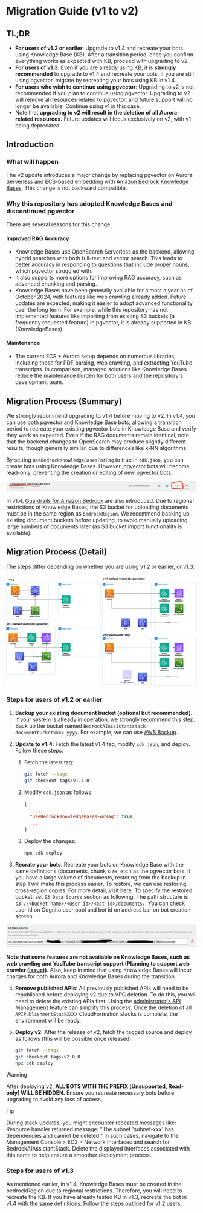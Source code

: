 # Migration Guide (v1 to v2)

## TL;DR

- **For users of v1.2 or earlier**: Upgrade to v1.4 and recreate your bots using Knowledge Base (KB). After a transition period, once you confirm everything works as expected with KB, proceed with upgrading to v2.
- **For users of v1.3**: Even if you are already using KB, it is **strongly recommended** to upgrade to v1.4 and recreate your bots. If you are still using pgvector, migrate by recreating your bots using KB in v1.4.
- **For users who wish to continue using pgvector**: Upgrading to v2 is not recommended if you plan to continue using pgvector. Upgrading to v2 will remove all resources related to pgvector, and future support will no longer be available. Continue using v1 in this case.
- Note that **upgrading to v2 will result in the deletion of all Aurora-related resources.** Future updates will focus exclusively on v2, with v1 being deprecated.

## Introduction

### What will happen

The v2 update introduces a major change by replacing pgvector on Aurora Serverless and ECS-based embedding with [Amazon Bedrock Knowledge Bases](https://docs.aws.amazon.com/bedrock/latest/userguide/knowledge-base.html). This change is not backward compatible.

### Why this repository has adopted Knowledge Bases and discontinued pgvector

There are several reasons for this change:

#### Improved RAG Accuracy

- Knowledge Bases use OpenSearch Serverless as the backend, allowing hybrid searches with both full-text and vector search. This leads to better accuracy in responding to questions that include proper nouns, which pgvector struggled with.
- It also supports more options for improving RAG accuracy, such as advanced chunking and parsing.
- Knowledge Bases have been generally available for almost a year as of October 2024, with features like web crawling already added. Future updates are expected, making it easier to adopt advanced functionality over the long term. For example, while this repository has not implemented features like importing from existing S3 buckets (a frequently requested feature) in pgvector, it is already supported in KB (KnowledgeBases).

#### Maintenance

- The current ECS + Aurora setup depends on numerous libraries, including those for PDF parsing, web crawling, and extracting YouTube transcripts. In comparison, managed solutions like Knowledge Bases reduce the maintenance burden for both users and the repository's development team.

## Migration Process (Summary)

We strongly recommend upgrading to v1.4 before moving to v2. In v1.4, you can use both pgvector and Knowledge Base bots, allowing a transition period to recreate your existing pgvector bots in Knowledge Base and verify they work as expected. Even if the RAG documents remain identical, note that the backend changes to OpenSearch may produce slightly different results, though generally similar, due to differences like k-NN algorithms.

By setting `useBedrockKnowledgeBasesForRag` to true in `cdk.json`, you can create bots using Knowledge Bases. However, pgvector bots will become read-only, preventing the creation or editing of new pgvector bots.

![](../imgs/v1_to_v2_readonly_bot.png)

In v1.4, [Guardrails for Amazon Bedrock](https://aws.amazon.com/jp/bedrock/guardrails/) are also introduced. Due to regional restrictions of Knowledge Bases, the S3 bucket for uploading documents must be in the same region as `bedrockRegion`. We recommend backing up existing document buckets before updating, to avoid manually uploading large numbers of documents later (as S3 bucket import functionality is available).

## Migration Process (Detail)

The steps differ depending on whether you are using v1.2 or earlier, or v1.3.

![](../imgs/v1_to_v2_arch.png)

### Steps for users of v1.2 or earlier

1. **Backup your existing document bucket (optional but recommended).** If your system is already in operation, we strongly recommend this step. Back up the bucket named `BedrockAIAssistantstack-documentbucketxxxx-yyyy`. For example, we can use [AWS Backup](https://docs.aws.amazon.com/aws-backup/latest/devguide/s3-backups.html).

2. **Update to v1.4**: Fetch the latest v1.4 tag, modify `cdk.json`, and deploy. Follow these steps:

   1. Fetch the latest tag:
      ```bash
      git fetch --tags
      git checkout tags/v1.4.0
      ```
   2. Modify `cdk.json` as follows:
      ```json
      {
        ...,
        "useBedrockKnowledgeBasesForRag": true,
        ...
      }
      ```
   3. Deploy the changes:
      ```bash
      npx cdk deploy
      ```

3. **Recrate your bots**: Recreate your bots on Knowledge Base with the same definitions (documents, chunk size, etc.) as the pgvector bots. If you have a large volume of documents, restoring from the backup in step 1 will make this process easier. To restore, we can use restoring cross-region copies. For more detail, visit [here](https://docs.aws.amazon.com/aws-backup/latest/devguide/restoring-s3.html). To specify the restored bucket, set `S3 Data Source` section as following. The path structure is `s3://<bucket-name>/<user-id>/<bot-id>/documents/`. You can check user id on Cognito user pool and bot id on address bar on bot creation screen.

![](../imgs/v1_to_v2_KB_s3_source.png)

**Note that some features are not available on Knowledge Bases, such as web crawling and YouTube transcript support (Planning to support web crawler ([issue](https://github.com/aws-samples/bedrock-chat/issues/557))).** Also, keep in mind that using Knowledge Bases will incur charges for both Aurora and Knowledge Bases during the transition.

4. **Remove published APIs**: All previously published APIs will need to be republished before deploying v2 due to VPC deletion. To do this, you will need to delete the existing APIs first. Using the [administrator's API Management feature](../ADMINISTRATOR.md) can simplify this process. Once the deletion of all `APIPublishmentStackXXXX` CloudFormation stacks is complete, the environment will be ready.

5. **Deploy v2**: After the release of v2, fetch the tagged source and deploy as follows (this will be possible once released):
   ```bash
   git fetch --tags
   git checkout tags/v2.0.0
   npx cdk deploy
   ```

> [!Warning]
> After deploying v2, **ALL BOTS WITH THE PREFIX [Unsupported, Read-only] WILL BE HIDDEN.** Ensure you recreate necessary bots before upgrading to avoid any loss of access.

> [!Tip]
> During stack updates, you might encounter repeated messages like: Resource handler returned message: "The subnet 'subnet-xxx' has dependencies and cannot be deleted." In such cases, navigate to the Management Console > EC2 > Network Interfaces and search for BedrockAIAssistantStack. Delete the displayed interfaces associated with this name to help ensure a smoother deployment process.

### Steps for users of v1.3

As mentioned earlier, in v1.4, Knowledge Bases must be created in the bedrockRegion due to regional restrictions. Therefore, you will need to recreate the KB. If you have already tested KB in v1.3, recreate the bot in v1.4 with the same definitions. Follow the steps outlined for v1.2 users.
